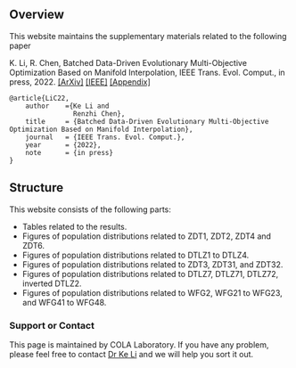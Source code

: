 ## Overview

This website maintains the supplementary materials related to the following paper

K. Li, R. Chen, Batched Data-Driven Evolutionary Multi-Objective Optimization Based on Manifold Interpolation, IEEE Trans. Evol. Comput., in press, 2022. [[ArXiv]](https://arxiv.org/abs/2109.05639) [[IEEE]]() [[Appendix]](https://www.dropbox.com/s/d3hpfgc06vzf3hz/main.pdf?dl=0)

```
@article{LiC22,
    author    ={Ke Li and 
                Renzhi Chen},
    title     = {Batched Data-Driven Evolutionary Multi-Objective Optimization Based on Manifold Interpolation},
    journal   = {IEEE Trans. Evol. Comput.},
    year      = {2022},
    note      = {in press}
}
```

## Structure

This website consists of the following parts:

- Tables related to the results.
- Figures of population distributions related to ZDT1, ZDT2, ZDT4 and ZDT6.
- Figures of population distributions related to DTLZ1 to DTLZ4.
- Figures of population distributions related to ZDT3, ZDT31, and ZDT32.
- Figures of population distributions related to DTLZ7, DTLZ71, DTLZ72, inverted DTLZ2.
- Figures of population distributions related to WFG2, WFG21 to WFG23, and WFG41 to WFG48.

### Support or Contact

This page is maintained by COLA Laboratory. If you have any problem, please feel free to contact [Dr Ke Li](k.li@exeter.ac.uk) and we will help you sort it out.

